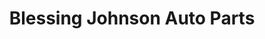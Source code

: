 ---
title: "Blessing Johnson Auto Parts"
url: /zwedru/blessing-johnson-auto-parts/
shop: car parts
---